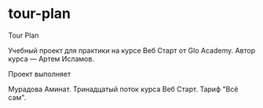 # tour-plan

Tour Plan

Учебный проект для практики на курсе Веб Старт от Glo Academy. Автор курса — Артем Исламов.

Проект выполняет

Мурадова Аминат. Тринадцатый поток курса Веб Старт. Тариф "Всё сам".
